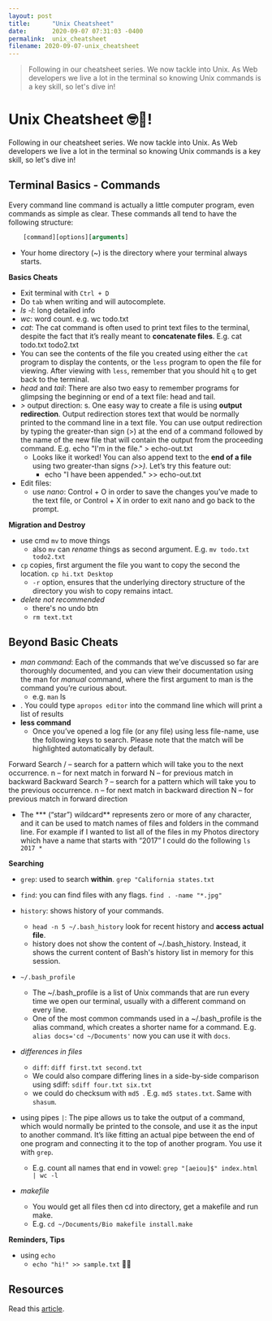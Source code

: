 ```yaml
---
layout: post
title:      "Unix Cheatsheet"
date:       2020-09-07 07:31:03 -0400
permalink:  unix_cheatsheet
filename: 2020-09-07-unix_cheatsheet
---
```


> Following in our cheatsheet series. We now tackle into Unix. As Web developers we live a lot in the terminal so knowing Unix commands is a key skill, so let's dive in!

# Unix Cheatsheet 🤓📗!

Following in our cheatsheet series. We now tackle into Unix. As Web developers we live a lot in the terminal so knowing Unix commands is a key skill, so let's dive in!

## Terminal Basics - Commands

Every command line command is actually a little computer program, even commands as simple as clear. These commands all tend to have the following structure:

```js
    [command][options][arguments]
```

- Your home directory (~) is the directory where your terminal always starts.


**Basics Cheats**
- Exit terminal with `Ctrl + D`
- Do `tab` when writing and will autocomplete.
- *ls -l*: long detailed info
- *wc*: word count. e.g. wc todo.txt
- *cat*: The cat command is often used to print text files to the terminal, despite the fact that it’s really meant to **concatenate files**. E.g. cat todo.txt todo2.txt
- You can see the contents of the file you created using either the `cat` program to display the contents, or the `less` program to open the file for viewing. After viewing with `less`, remember that you should hit `q` to get back to the terminal.
- *head* and *tail*: There are also two easy to remember programs for glimpsing the beginning or end of a text file: head and tail.
- *>* output direction: s. One easy way to create a file is using **output redirection**. Output redirection stores text that would be normally printed to the command line in a text file. You can use output redirection by typing the greater-than sign (>) at the end of a command followed by the name of the new file that will contain the output from the proceeding command. E.g. echo "I'm in the file." > echo-out.txt
  - Looks like it worked! You can also append text to the **end of a file** using two greater-than signs *(>>).* Let’s try this feature out: 
    - echo "I have been appended." >> echo-out.txt
- Edit files:
  - use *nano*: Control + O in order to save the changes you’ve made to the text file, or Control + X in order to exit nano and go back to the prompt.

**Migration and Destroy**

- use cmd `mv` to move things
  - also `mv` can *rename* things as second argument. E.g.  `mv todo.txt todo2.txt`
- `cp` copies, first argument the file you want to copy the second the location. `cp hi.txt Desktop`
  - `-r` option, ensures that the underlying directory structure of the directory you wish to copy remains intact.
- *delete not recommended*
  - there's no undo btn
  - `rm text.txt`


## Beyond Basic Cheats

- *man command*: Each of the commands that we’ve discussed so far are thoroughly documented, and you can view their documentation using the man for *manual* command, where the first argument to man is the command you’re curious about.
  - e.g. `man` ls
- . You could type `apropos editor` into the command line which will print a list of results
- **less command**
  - Once you’ve opened a log file (or any file) using less file-name, use the following keys to search. Please note that the match will be highlighted automatically by default.

Forward Search
/ – search for a pattern which will take you to the next occurrence.
n – for next match in forward
N – for previous match in backward
Backward Search
? – search for a pattern which will take you to the previous occurrence.
n – for next match in backward direction
N – for previous match in forward direction


- The *** (“star”) wildcard** represents zero or more of any character, and it can be used to match names of files and folders in the command line. For example if I wanted to list all of the files in my Photos directory which have a name that starts with “2017” I could do the following `ls 2017 *`


**Searching**
- `grep`: used to search **within**. `grep "California states.txt`
- `find`: you can find files with any flags. `find . -name "*.jpg"`


- `history`: shows history of your commands.
  - `head -n 5 ~/.bash_history` look for recent history and **access actual file**.
  - history does not show the content of ~/.bash_history. Instead, it shows the current content of Bash's history list in memory for this session.
- `~/.bash_profile`
  - The ~/.bash_profile is a list of Unix commands that are run every time we open our terminal, usually with a different command on every line. 
  - One of the most common commands used in a ~/.bash_profile is the alias command, which creates a shorter name for a command. E.g. `alias docs='cd ~/Documents'` now you can use it with `docs`.
- *differences in files*
  - `diff`: `diff first.txt second.txt`
  - We could also compare differing lines in a side-by-side comparison using sdiff: `sdiff four.txt six.txt`
  - we could do checksum with `md5 `.  E.g. `md5 states.txt`. Same with `shasum`.
- using pipes `|`: The pipe allows us to take the output of a command, which would normally be printed to the console, and use it as the input to another command. It’s like fitting an actual pipe between the end of one program and connecting it to the top of another program. You use it with `grep`.
  - E.g. count all names that end in vowel: `grep "[aeiou]$" index.html | wc -l`
- *makefile*
  - You would get all files then cd into directory, get a makefile and run make.
  - E.g. `cd ~/Documents/Bio makefile install.make`

**Reminders, Tips**
- using `echo`
  - `echo "hi!" >> sample.txt` 

## Resources
Read this [article](https://www.digitalocean.com/community/tutorials/basic-linux-navigation-and-file-management).
